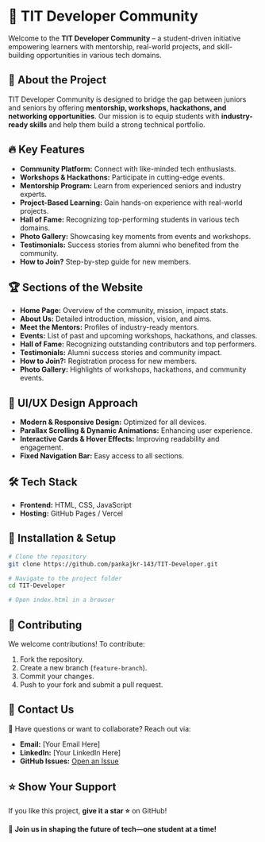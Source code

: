# 🚀 TIT Developer Community

Welcome to the **TIT Developer Community** – a student-driven initiative empowering learners with mentorship, real-world projects, and skill-building opportunities in various tech domains.

## 🌟 About the Project
TIT Developer Community is designed to bridge the gap between juniors and seniors by offering **mentorship, workshops, hackathons, and networking opportunities**. Our mission is to equip students with **industry-ready skills** and help them build a strong technical portfolio.

## 🔥 Key Features
- **Community Platform:** Connect with like-minded tech enthusiasts.
- **Workshops & Hackathons:** Participate in cutting-edge events.
- **Mentorship Program:** Learn from experienced seniors and industry experts.
- **Project-Based Learning:** Gain hands-on experience with real-world projects.
- **Hall of Fame:** Recognizing top-performing students in various tech domains.
- **Photo Gallery:** Showcasing key moments from events and workshops.
- **Testimonials:** Success stories from alumni who benefited from the community.
- **How to Join?** Step-by-step guide for new members.

## 🏆 Sections of the Website
- **Home Page:** Overview of the community, mission, impact stats.
- **About Us:** Detailed introduction, mission, vision, and aims.
- **Meet the Mentors:** Profiles of industry-ready mentors.
- **Events:** List of past and upcoming workshops, hackathons, and classes.
- **Hall of Fame:** Recognizing outstanding contributors and top performers.
- **Testimonials:** Alumni success stories and community impact.
- **How to Join?:** Registration process for new members.
- **Photo Gallery:** Highlights of workshops, hackathons, and community events.

## 🎨 UI/UX Design Approach
- **Modern & Responsive Design:** Optimized for all devices.
- **Parallax Scrolling & Dynamic Animations:** Enhancing user experience.
- **Interactive Cards & Hover Effects:** Improving readability and engagement.
- **Fixed Navigation Bar:** Easy access to all sections.

## 🛠️ Tech Stack
- **Frontend:** HTML, CSS, JavaScript
- **Hosting:** GitHub Pages / Vercel

## 📌 Installation & Setup
```bash
# Clone the repository
git clone https://github.com/pankajkr-143/TIT-Developer.git

# Navigate to the project folder
cd TIT-Developer

# Open index.html in a browser
```

## 🚀 Contributing
We welcome contributions! To contribute:
1. Fork the repository.
2. Create a new branch (`feature-branch`).
3. Commit your changes.
4. Push to your fork and submit a pull request.

## 📧 Contact Us
📩 Have questions or want to collaborate? Reach out via:
- **Email:** [Your Email Here]
- **LinkedIn:** [Your LinkedIn Here]
- **GitHub Issues:** [Open an Issue](https://github.com/pankajkr-143/TIT-Developer/issues)

## ⭐ Show Your Support
If you like this project, **give it a star ⭐** on GitHub!

🚀 **Join us in shaping the future of tech—one student at a time!**


